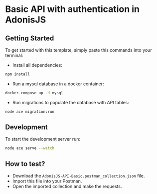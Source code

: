 # Basic API with authentication in AdonisJS

## Getting Started
To get started with this template, simply paste this commands into your terminal:

- Install all dependencies:
```bash
npm install
```

- Run a mysql database in a docker container:
```bash
docker-compose up -d mysql
```

- Run migrations to populate the database with API tables:
```bash
node ace migration:run
```

## Development
To start the development server run:
```bash
node ace serve --watch
```

## How to test?
- Download the `AdonisJS-API-Basic.postman_collection.json` file.
- Import this file into your Postman.
- Open the imported collection and make the requests.
